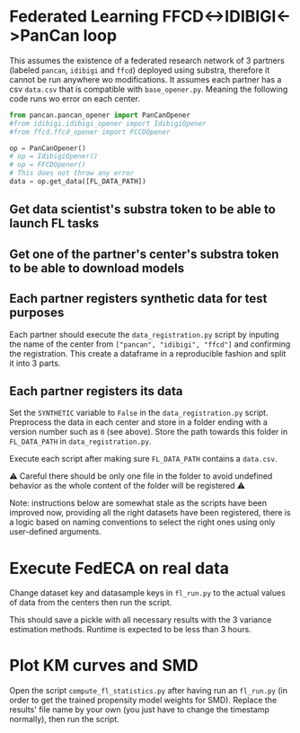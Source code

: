 # Federated Learning FFCD<->IDIBIGI<->PanCan loop

This assumes the existence of a federated research network of 3 partners (labeled
`pancan`, `idibigi` and `ffcd`) deployed using substra, therefore it cannot be run
anywhere wo modifications.
It assumes each partner has a csv `data.csv` that is compatible with `base_opener.py`.
Meaning the following code runs wo error on each center.

```python
from pancan.pancan_opener import PanCanOpener
#from idibigi.idibigi_opener import IdibigiOpener
#from ffcd.ffcd_opener import FCCDOpener

op = PanCanOpener()
# op = IdibigiOpener()
# op = FFCDOpener()
# This does not throw any error
data = op.get_data([FL_DATA_PATH])
```

## Get data scientist's substra token to be able to launch FL tasks

## Get one of the partner's center's substra token to be able to download models

## Each partner registers synthetic data for test purposes

Each partner should execute the `data_registration.py` script by inputing the name
of the center from `["pancan", "idibigi", "ffcd"]` and confirming the registration.
This create a dataframe in a reproducible fashion and split it into 3 parts.

## Each partner registers its data

Set the `SYNTHETIC` variable to `False` in the `data_registration.py` script.
Preprocess the data in each center and store in a folder ending with a version number
such as `0` (see above). Store the path towards this folder in `FL_DATA_PATH` in `data_registration.py`.

Execute each script after making sure `FL_DATA_PATH` contains a `data.csv`.

:warning: Careful there should be only one file in the folder to avoid undefined
behavior as the whole content of the folder will be registered :warning:

Note: instructions below are somewhat stale as the scripts have been improved
now, providing all the right datasets have been registered, there is a logic
based on naming conventions to select the right ones using only user-defined
arguments.

# Execute FedECA on real data

Change dataset key and datasample keys in `fl_run.py` to the actual
values of data from the centers then run the script.

This should save a pickle with all necessary results with the 3 variance estimation
methods. Runtime is expected to be less than 3 hours.

# Plot KM curves and SMD

Open the script `compute_fl_statistics.py` after having run an `fl_run.py` (in order to
get the trained propensity model weights for SMD). Replace the results' file name by your
own (you just have to change the timestamp normally), then run the script.

